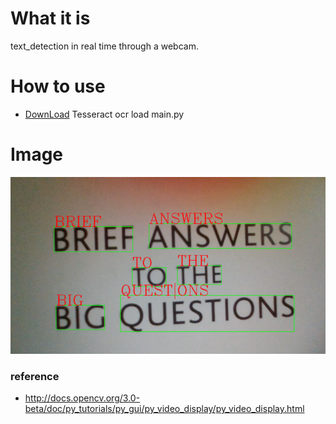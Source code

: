 # What it is
text_detection in real time through a webcam.

# How to use
+ [DownLoad](https://tesseract-ocr.github.io/tessdoc/Downloads.html) Tesseract ocr
load main.py

# Image
![](./img.png)


### reference 
+ http://docs.opencv.org/3.0-beta/doc/py_tutorials/py_gui/py_video_display/py_video_display.html
